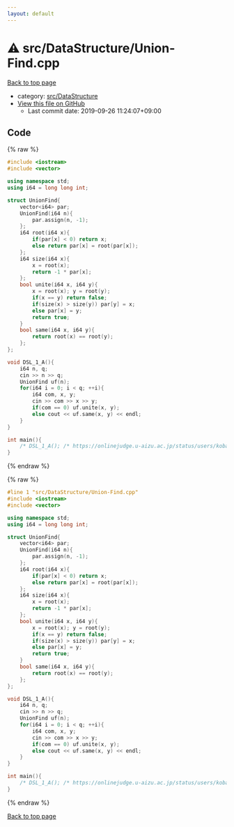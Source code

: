 ```yaml
---
layout: default
---
```


<!-- mathjax config similar to math.stackexchange -->
<script type="text/javascript" async
  src="https://cdnjs.cloudflare.com/ajax/libs/mathjax/2.7.5/MathJax.js?config=TeX-MML-AM_CHTML">
</script>
<script type="text/x-mathjax-config">
  MathJax.Hub.Config({
    TeX: { equationNumbers: { autoNumber: "AMS" }},
    tex2jax: {
      inlineMath: [ ['$','$'] ],
      processEscapes: true
    },
    "HTML-CSS": { matchFontHeight: false },
    displayAlign: "left",
    displayIndent: "2em"
  });
</script>

<script type="text/javascript" src="https://cdnjs.cloudflare.com/ajax/libs/jquery/3.4.1/jquery.min.js"></script>
<script src="https://cdn.jsdelivr.net/npm/jquery-balloon-js@1.1.2/jquery.balloon.min.js" integrity="sha256-ZEYs9VrgAeNuPvs15E39OsyOJaIkXEEt10fzxJ20+2I=" crossorigin="anonymous"></script>
<script type="text/javascript" src="../../../assets/js/copy-button.js"></script>
<link rel="stylesheet" href="../../../assets/css/copy-button.css" />


# :warning: src/DataStructure/Union-Find.cpp

<a href="../../../index.html">Back to top page</a>

* category: <a href="../../../index.html#e73c6b5872115ad0f2896f8e8476ef39">src/DataStructure</a>
* <a href="{{ site.github.repository_url }}/blob/master/src/DataStructure/Union-Find.cpp">View this file on GitHub</a>
    - Last commit date: 2019-09-26 11:24:07+09:00




## Code

<a id="unbundled"></a>
{% raw %}
```cpp
#include <iostream>
#include <vector>

using namespace std;
using i64 = long long int;

struct UnionFind{
    vector<i64> par;
    UnionFind(i64 n){
        par.assign(n, -1);
    };
    i64 root(i64 x){
        if(par[x] < 0) return x;
        else return par[x] = root(par[x]);
    };
    i64 size(i64 x){
        x = root(x);
        return -1 * par[x];
    };
    bool unite(i64 x, i64 y){
        x = root(x); y = root(y);
        if(x == y) return false;
        if(size(x) > size(y)) par[y] = x;
        else par[x] = y;
        return true;
    }
    bool same(i64 x, i64 y){
        return root(x) == root(y);
    };
};

void DSL_1_A(){
    i64 n, q;
    cin >> n >> q;
    UnionFind uf(n);
    for(i64 i = 0; i < q; ++i){
        i64 com, x, y;
        cin >> com >> x >> y;
        if(com == 0) uf.unite(x, y);
        else cout << uf.same(x, y) << endl;
    }
}

int main(){
    /* DSL_1_A(); /* https://onlinejudge.u-aizu.ac.jp/status/users/kobaryo222/submissions/1/DSL_1_A/judge/3892722/C++14 */
}
```
{% endraw %}

<a id="bundled"></a>
{% raw %}
```cpp
#line 1 "src/DataStructure/Union-Find.cpp"
#include <iostream>
#include <vector>

using namespace std;
using i64 = long long int;

struct UnionFind{
    vector<i64> par;
    UnionFind(i64 n){
        par.assign(n, -1);
    };
    i64 root(i64 x){
        if(par[x] < 0) return x;
        else return par[x] = root(par[x]);
    };
    i64 size(i64 x){
        x = root(x);
        return -1 * par[x];
    };
    bool unite(i64 x, i64 y){
        x = root(x); y = root(y);
        if(x == y) return false;
        if(size(x) > size(y)) par[y] = x;
        else par[x] = y;
        return true;
    }
    bool same(i64 x, i64 y){
        return root(x) == root(y);
    };
};

void DSL_1_A(){
    i64 n, q;
    cin >> n >> q;
    UnionFind uf(n);
    for(i64 i = 0; i < q; ++i){
        i64 com, x, y;
        cin >> com >> x >> y;
        if(com == 0) uf.unite(x, y);
        else cout << uf.same(x, y) << endl;
    }
}

int main(){
    /* DSL_1_A(); /* https://onlinejudge.u-aizu.ac.jp/status/users/kobaryo222/submissions/1/DSL_1_A/judge/3892722/C++14 */
}

```
{% endraw %}

<a href="../../../index.html">Back to top page</a>

